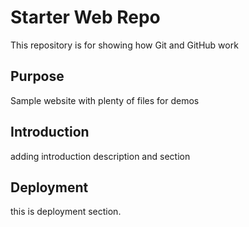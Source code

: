 # Starter Web Repo

This repository is for showing how Git and GitHub work

## Purpose

Sample website with plenty of files for demos

## Introduction

adding introduction description and section

## Deployment

this is deployment section.